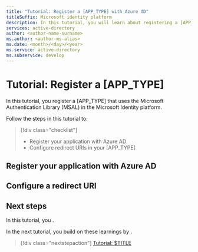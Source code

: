 ```yaml
---
title: "Tutorial: Register a [APP_TYPE] with Azure AD"
titleSuffix: Microsoft identity platform
description: In this tutorial, you will learn about registering a [APP_TYPE] with Azure AD
services: active-directory
author: <author-name-surname>
ms.author: <author-ms-alias>
ms.date: <month>/<day>/<year>
ms.service: active-directory
ms.subservice: develop
---
```


# Tutorial: Register a [APP_TYPE]

In this tutorial, you register a [APP_TYPE] that uses the Microsoft Authentication Library (MSAL) in the Microsoft Identity platform.

Follow the steps in this tutorial to:

> [!div class="checklist"]
>
> - Register your application with Azure AD
> - Configure redirect URIs in your [APP_TYPE]

## Register your application with Azure AD

<!-- $STEPS_FOR_REGISTRATION -->

## Configure a redirect URI

<!-- $STEPS_FOR_REDIRECT_URI -->

## Next steps

In this tutorial, you <!-- $TASKS_COMPLETED_AND_LEARNINGS_HERE -->.

In the next tutorial, you build on these learnings by <!-- $TASKS_AND_LEARNINGS_IN_NEXT_TUTORIAL_HERE -->.

> [!div class="nextstepaction"]
> [Tutorial: $TITLE](../../03-sign-in-users.md)
